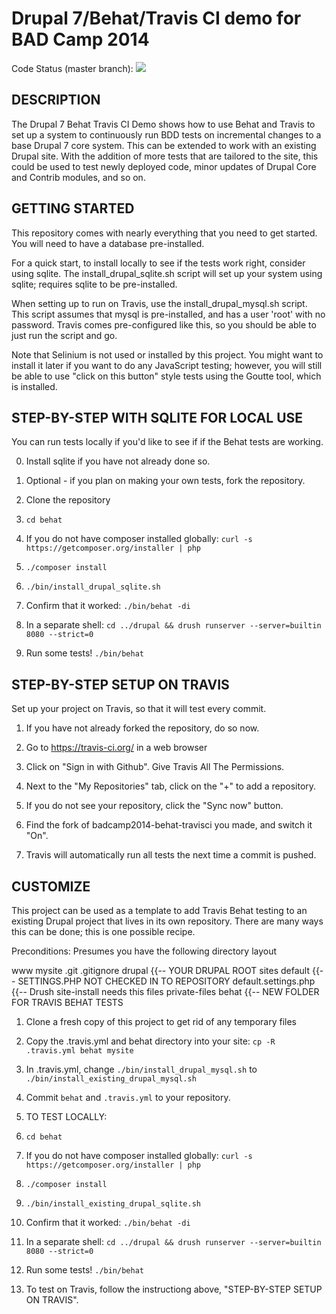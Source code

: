 # Drupal 7/Behat/Travis CI demo for BAD Camp 2014

Code Status (master branch):
<a href="https://travis-ci.org/arithmetric/badcamp2014-behat-travisci"><img src="https://travis-ci.org/arithmetric/badcamp2014-behat-travisci.svg?branch=master"></a>

DESCRIPTION
-----------

The Drupal 7 Behat Travis CI Demo shows how to use Behat and Travis
to set up a system to continuously run BDD tests on incremental changes
to a base Drupal 7 core system.  This can be extended to work with an
existing Drupal site.  With the addition of more tests that are tailored
to the site, this could be used to test newly deployed code, minor
updates of Drupal Core and Contrib modules, and so on.


GETTING STARTED
---------------

This repository comes with nearly everything that you need to get
started.  You will need to have a database pre-installed.

For a quick start, to install locally to see if the tests work
right, consider using sqlite.  The install_drupal_sqlite.sh script
will set up your system using sqlite; requires sqlite to be pre-installed.

When setting up to run on Travis, use the install_drupal_mysql.sh script.
This script assumes that mysql is pre-installed, and has a user 'root' with
no password.  Travis comes pre-configured like this, so you should be
able to just run the script and go.

Note that Selinium is not used or installed by this project.  You might
want to install it later if you want to do any JavaScript testing; however,
you will still be able to use "click on this button" style tests using
the Goutte tool, which is installed.


STEP-BY-STEP WITH SQLITE FOR LOCAL USE
--------------------------------------

You can run tests locally if you'd like to see if if the Behat tests are working.

0. Install sqlite if you have not already done so.

1. Optional - if you plan on making your own tests, fork the repository.

2. Clone the repository

3. `cd behat`

4. If you do not have composer installed globally: `curl -s https://getcomposer.org/installer | php`

5. `./composer install`

6. `./bin/install_drupal_sqlite.sh`

7. Confirm that it worked: `./bin/behat -di`

8. In a separate shell: `cd ../drupal && drush runserver --server=builtin 8080 --strict=0`

9. Run some tests!  `./bin/behat`


STEP-BY-STEP SETUP ON TRAVIS
----------------------------

Set up your project on Travis, so that it will test every commit.

1. If you have not already forked the repository, do so now.

2. Go to https://travis-ci.org/ in a web browser

3. Click on "Sign in with Github".  Give Travis All The Permissions.

4. Next to the "My Repositories" tab, click on the "+" to add a repository.

5. If you do not see your repository, click the "Sync now" button.

6. Find the fork of badcamp2014-behat-travisci you made, and switch it "On".

7. Travis will automatically run all tests the next time a commit is pushed.


CUSTOMIZE
---------

This project can be used as a template to add Travis Behat testing to
an existing Drupal project that lives in its own repository.  There
are many ways this can be done; this is one possible recipe.

Preconditions:  Presumes you have the following directory layout

www
  mysite
    .git
    .gitignore
    drupal                       {{--  YOUR DRUPAL ROOT
      sites
        default                  {{--  SETTINGS.PHP NOT CHECKED IN TO REPOSITORY
          default.settings.php   {{-- Drush site-install needs this
          files
    private-files
    behat                        {{--  NEW FOLDER FOR TRAVIS BEHAT TESTS

1. Clone a fresh copy of this project to get rid of any temporary files

2. Copy the .travis.yml and behat directory into your site: `cp -R .travis.yml behat mysite`

3. In .travis.yml, change `./bin/install_drupal_mysql.sh` to `./bin/install_existing_drupal_mysql.sh`

4. Commit `behat` and `.travis.yml` to your repository.

5. TO TEST LOCALLY:

6. `cd behat`

7. If you do not have composer installed globally: `curl -s https://getcomposer.org/installer | php`

8. `./composer install`

9. `./bin/install_existing_drupal_sqlite.sh`

10. Confirm that it worked: `./bin/behat -di`

11. In a separate shell: `cd ../drupal && drush runserver --server=builtin 8080 --strict=0`

12. Run some tests!  `./bin/behat`

13. To test on Travis, follow the instructiong above, "STEP-BY-STEP SETUP ON TRAVIS".
